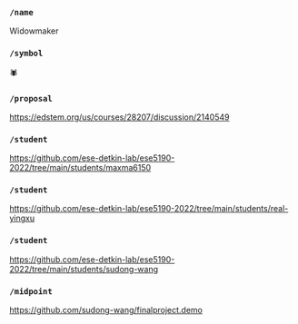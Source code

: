 ### `/name`
Widowmaker
### `/symbol`
🕷️
### `/proposal`
https://edstem.org/us/courses/28207/discussion/2140549
### `/student`
https://github.com/ese-detkin-lab/ese5190-2022/tree/main/students/maxma6150
### `/student`
https://github.com/ese-detkin-lab/ese5190-2022/tree/main/students/real-yingxu
### `/student`
https://github.com/ese-detkin-lab/ese5190-2022/tree/main/students/sudong-wang
### `/midpoint`
https://github.com/sudong-wang/finalproject.demo
